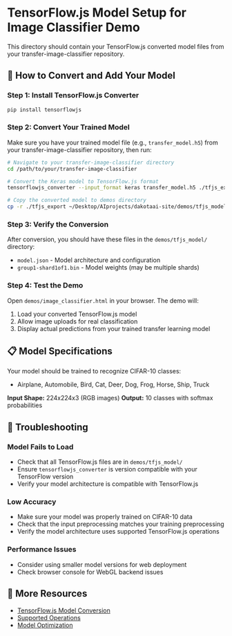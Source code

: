 # TensorFlow.js Model Setup for Image Classifier Demo

This directory should contain your TensorFlow.js converted model files from your transfer-image-classifier repository.

## 🚀 How to Convert and Add Your Model

### Step 1: Install TensorFlow.js Converter

```bash
pip install tensorflowjs
```

### Step 2: Convert Your Trained Model

Make sure you have your trained model file (e.g., `transfer_model.h5`) from your transfer-image-classifier repository, then run:

```bash
# Navigate to your transfer-image-classifier directory
cd /path/to/your/transfer-image-classifier

# Convert the Keras model to TensorFlow.js format
tensorflowjs_converter --input_format keras transfer_model.h5 ./tfjs_export

# Copy the converted model to demos directory
cp -r ./tfjs_export ~/Desktop/AIprojects/dakotaai-site/demos/tfjs_model
```

### Step 3: Verify the Conversion

After conversion, you should have these files in the `demos/tfjs_model/` directory:
- `model.json` - Model architecture and configuration
- `group1-shard1of1.bin` - Model weights (may be multiple shards)

### Step 4: Test the Demo

Open `demos/image_classifier.html` in your browser. The demo will:
1. Load your converted TensorFlow.js model
2. Allow image uploads for real classification
3. Display actual predictions from your trained transfer learning model

## 📋 Model Specifications

Your model should be trained to recognize CIFAR-10 classes:
- Airplane, Automobile, Bird, Cat, Deer, Dog, Frog, Horse, Ship, Truck

**Input Shape:** 224x224x3 (RGB images)
**Output:** 10 classes with softmax probabilities

## 🔧 Troubleshooting

### Model Fails to Load
- Check that all TensorFlow.js files are in `demos/tfjs_model/`
- Ensure `tensorflowjs_converter` is version compatible with your TensorFlow version
- Verify your model architecture is compatible with TensorFlow.js

### Low Accuracy
- Make sure your model was properly trained on CIFAR-10 data
- Check that the input preprocessing matches your training preprocessing
- Verify the model architecture uses supported TensorFlow.js operations

### Performance Issues
- Consider using smaller model versions for web deployment
- Check browser console for WebGL backend issues

## 📖 More Resources

- [TensorFlow.js Model Conversion](https://www.tensorflow.org/js/tutorials/conversion/import_keras)
- [Supported Operations](https://github.com/tensorflow/tfjs/blob/master/tfjs-core/src/ops/ops.ts)
- [Model Optimization](https://www.tensorflow.org/js/guide/model_management)

